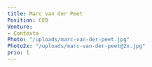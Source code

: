 ```yaml
---
title: Marc van der Peet
Position: CEO
Venture:
- Contexta
Photo: "/uploads/marc-van-der-peet.jpg"
Photo2x: "/uploads/marc-van-der-peet@2x.jpg"
prio: 1
---
```

